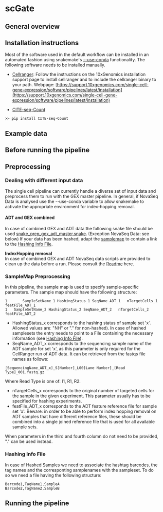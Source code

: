 # scGate 

## General overview


## Installation instructions
Most of the software used in the default workflow can be installed in an automated fashion using snakemake's [--use-conda](https://snakemake.readthedocs.io/en/stable/snakefiles/deployment.html#integrated-package-management) functionality. 
The following software needs to be installed manually.

- [Cellranger](https://support.10xgenomics.com/single-cell-gene-expression/software/pipelines/latest/what-is-cell-ranger): Follow the instructions on the 10xGenomics installation support page to install cellranger and to include the cellranger binary to your path.
Webpage: [https://support.10xgenomics.com/single-cell-gene-expression/software/pipelines/latest/installation](https://support.10xgenomics.com/single-cell-gene-expression/software/pipelines/latest/installation)

- [CITE-seq-Count](https://hoohm.github.io/CITE-seq-Count/) 
 
```
>> pip install CITE-seq-Count
```


## Example data



## Before running the pipeline

## Preprocessing
### Dealing with different input data

The single cell pipeline can currently handle a diverse set of input data and preprocess them to run with the GEX master pipeline.
In general, if NovaSeq Data is analysed use the --use-conda variable to allow snakemake to activate the appropriate environment for index-hopping removal.

#### ADT and GEX combined
In case of combined GEX and ADT data the following snake file should be used [snake_prep_gex_adt_master.snake](snake_master/snake_prep_gex_adt_master.snake). (Exception NovaSeq Data: see below) If your data has been hashed, adapt the [samplemap](#samplemap)  to contain a link to the [Hashing Info File](#hashing-info-file).

**IndexHopping removal**  
In case of combined GEX and ADT NovaSeq data scripts are provided to clean up the data before a run. Please consult the [Readme](snake_master/workflow/scripts/index_hopping_removal/README) here.


### SampleMap Preprocessing

In this pipeline, the sample map is used to specify sample-specific parameters. The sample map should have the following structure:
```
1       SampleSetName_1	HashingStatus_1	SeqName_ADT_1	nTargetCells_1	featFile_ADT_1
1	SampleSetName_2	HashingStatus_2	SeqName_ADT_2	nTargetCells_2	featFile_ADT_2
```
- HashingStatus_x corresponds to the hashing status of sample set 'x'. Allowed values are: "NH" or "." for non-hashed). In case of hashed samplesets the entry needs to point to a File containing the necessary information (see [Hashing Info File](#hashing-info-file)).
- SeqName_ADT_x corresponds to the sequencing sample name of the ADT sample for set 'x', as this parameter is only required for the CellRanger run of ADT data. It can be retrieved from the fastqs file names as follows:
```
[SequencingName_ADT_x]_S[Number]_L00[Lane Number]_[Read Type]_001.fastq.gz
```
Where Read Type is one of: I1, R1, R2.
- nTargetCells_x corresponds to the original number of targeted cells for the sample in the given experiment. This parameter usually has to be specified for hashing experiments.
- featFile_ADT_x corresponds to the ADT feature reference file for sample set 'x'. Beware: in order to be able to perform index hopping removal on ADT samples that have different reference files, these should be combined into a single joined reference file that is used for all available sample sets.

When parameters in the third and fourth column do not need to be provided, "." can be used instead.

### Hashing Info File
In case of Hashed Samples we need to associate the hashtag barcodes, the tag names and the corresponting samplenames with the sampleset. To do so we need a file having the following structure:

```
Barcode1,TagName1,SampleA
Barcode2,TagName2,SampleB
```

## Running the pipeline

